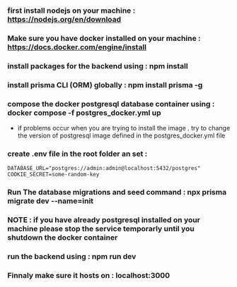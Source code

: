 


### first install nodejs on your machine : https://nodejs.org/en/download
### Make sure you have docker installed on your machine : https://docs.docker.com/engine/install


### install packages for the backend using : npm install
### install prisma CLI (ORM) globally : npm install prisma -g


### compose the docker postgresql database container using : docker compose -f postgres_docker.yml up
- if problems occur when you are trying to install the image . try to change the version of postgresql image defined in the postgres_docker.yml file

### create .env file in the root folder an set :
```
DATABASE_URL="postgres://admin:admin@localhost:5432/postgres"
COOKIE_SECRET=some-random-key
```

### Run The database migrations and seed command : npx prisma migrate dev --name=init

### NOTE : if you have already postgresql installed on your machine please stop the service temporarly until you shutdown the docker container

### run the backend using : npm run dev

### Finnaly make sure it hosts on : localhost:3000

